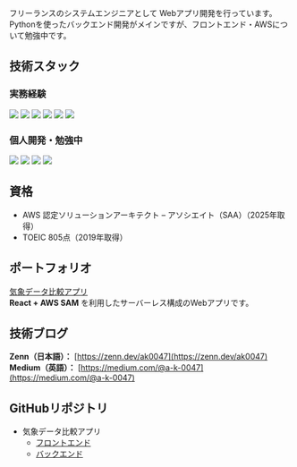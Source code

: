 フリーランスのシステムエンジニアとして Webアプリ開発を行っています。  
Pythonを使ったバックエンド開発がメインですが、フロントエンド・AWSについて勉強中です。


## 技術スタック

### 実務経験
<p align="left">
  <img src="https://img.shields.io/badge/Python-3776AB?style=for-the-badge&logo=python&logoColor=white" />
  <img src="https://img.shields.io/badge/FastAPI-009688?style=for-the-badge&logo=fastapi&logoColor=white" />
  <img src="https://img.shields.io/badge/Django-092E20?style=for-the-badge&logo=django&logoColor=white" />
  <img src="https://img.shields.io/badge/AWS-232F3E?style=for-the-badge&logo=amazon-aws&logoColor=white" />
  <img src="https://img.shields.io/badge/Excel%20VBA-217346?style=for-the-badge&logo=microsoft-excel&logoColor=white" />
  <img src="https://img.shields.io/badge/RPA-AEC6CF?style=for-the-badge&logo=automattic&logoColor=black" />
</p>

### 個人開発・勉強中
<p align="left">
  <img src="https://img.shields.io/badge/TypeScript-3178C6?style=for-the-badge&logo=typescript&logoColor=white" />
  <img src="https://img.shields.io/badge/JavaScript-F7DF1E?style=for-the-badge&logo=javascript&logoColor=black" />

  <img src="https://img.shields.io/badge/React-61DAFB?style=for-the-badge&logo=react&logoColor=black" />

  <img src="https://img.shields.io/badge/AWS-232F3E?style=for-the-badge&logo=amazon-aws&logoColor=white" />
</p>

## 資格
- AWS 認定ソリューションアーキテクト – アソシエイト（SAA）（2025年取得）
- TOEIC 805点（2019年取得）


## ポートフォリオ
[気象データ比較アプリ](https://d3najlyap0uyr2.cloudfront.net/)  
**React + AWS SAM** を利用したサーバーレス構成のWebアプリです。


## 技術ブログ
**Zenn（日本語）：** [https://zenn.dev/ak0047](https://zenn.dev/ak0047)  
**Medium（英語）：** [https://medium.com/@a-k-0047](https://medium.com/@a-k-0047)  


## GitHubリポジトリ
- 気象データ比較アプリ
  - [フロントエンド](https://github.com/a-k-0047/weather-app-front)
  - [バックエンド](https://github.com/a-k-0047/weather-app-server)

